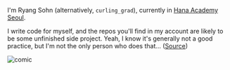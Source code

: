 I'm Ryang Sohn (alternatively, `curling_grad`), currently in [Hana Academy Seoul](https://github.com/hanaacademyseoul).

I write code for myself, and the repos you'll find in my account are likely to be some unfinished side project. Yeah, I know it's generally not a good practice, but I'm not the only person who does that... ([Source](https://www.commitstrip.com/en/2014/11/25/west-side-project-story/))

![comic](https://www.commitstrip.com/wp-content/uploads/2014/11/Strip-Side-project-650-finalenglish.jpg)
